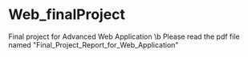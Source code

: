 # Web_finalProject
Final project for Advanced Web Application
\b
Please read the pdf file named "Final_Project_Report_for_Web_Application"
